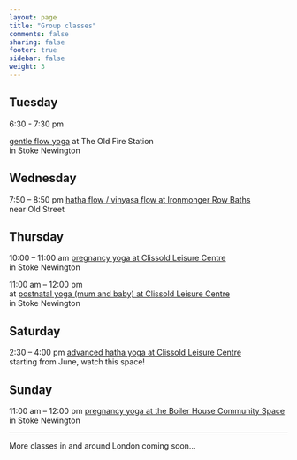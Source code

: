 ```yaml
---
layout: page
title: "Group classes"
comments: false
sharing: false
footer: true
sidebar: false
weight: 3
---
```


<div>

<h2>Tuesday</h2>
   
<p>6:30 - 7:30 pm

<a href="../gentle-yoga-flow-postnatal-classes-in-stoke-newington/">gentle flow yoga</a> 
at The Old Fire Station<br/> in
Stoke Newington</p>   

<h2>Wednesday</h2>

<p>7:50 – 8:50 pm <a href="http://www.better.org.uk/leisure/ironmonger-row-baths#carousel0" target="_blank">hatha flow / vinyasa flow at Ironmonger Row Baths</a><br/> near Old Street</p>

<h2>Thursday</h2>

<p>10:00 – 11:00 am <a href="http://www.better.org.uk/leisure/clissold-leisure-centre">pregnancy yoga at Clissold Leisure Centre</a><br/>in
Stoke Newington</p>

<p>11:00 am – 12:00 pm <br/> at <a href="http://www.better.org.uk/leisure/clissold-leisure-centre">postnatal yoga (mum and baby) at Clissold Leisure Centre</a></br>in
Stoke Newington</p>

<h2>Saturday</h2>

<p>2:30 – 4:00 pm <a href="http://www.better.org.uk/leisure/clissold-leisure-centre">advanced hatha yoga at Clissold Leisure Centre</a></br> starting from June, watch this space!</p>

<h2>Sunday</h2>

<p>11:00 am – 12:00 pm <a href="../antenatal-yoga-classes-in-stoke-newington/#more_info">pregnancy yoga at the Boiler House Community Space</a> in Stoke Newington</p>
     
</div>

________

<p>More classes in and around London coming soon...</p>